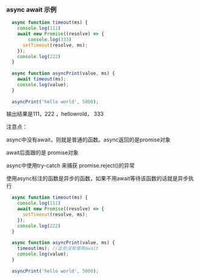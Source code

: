 ### async await 示例

```js
  async function timeout(ms) {
    console.log(111)
    await new Promise((resolve) => {
        console.log(333)
      setTimeout(resolve, ms);
    });
    console.log(222)
  }
  
  async function asyncPrint(value, ms) {
    await timeout(ms);
    console.log(value);
  }
  
  asyncPrint('hello world', 5000);
```

输出结果是111，222 ，hellowrold， 333

注意点：

async中没有await，则就是普通的函数。async返回的是promise对象

await后面跟的是 promise对象

async中使用try-catch 来捕获 promise.reject()的异常

使用async标注的函数是异步的函数，如果不用await等待该函数的话就是异步执行

```js
  async function timeout(ms) {
    console.log(111)
    await new Promise((resolve) => {
      setTimeout(resolve, ms);
    });
    console.log(222)
  }
  
  async function asyncPrint(value, ms) {
    timeout(ms); //此处没有使用await
    console.log(value);
  }
  
  asyncPrint('hello world', 5000);
```



